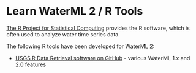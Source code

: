 # Learn WaterML 2 / R Tools #

[The R Project for Statistical Computing](https://www.r-project.org/) provides the R software,
which is often used to analyze water time series data.

The following R tools have been developed for WaterML 2:

* [USGS R Data Retrieval software on GitHub](https://github.com/USGS-R/dataRetrieval) - various WaterML 1.x and 2.0 features
